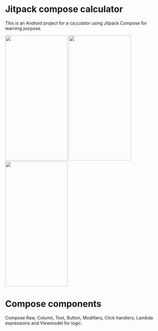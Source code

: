 # Jitpack compose calculator

This is an Android project for a ca;culator using Jitpack Compose for learning purpose.

<img src="https://github.com/IbrahemSalah/jitpack_compose_calculator/assets/32066147/630a658b-089f-40bf-a0e6-a4b9ae07deb0" alt="" width="200" height="400">

<img src="https://github.com/IbrahemSalah/jitpack_compose_calculator/assets/32066147/5edbd392-46c6-43b7-bf33-4325a413d827" alt="" width="200" height="400">

<img src="https://github.com/IbrahemSalah/jitpack_compose_calculator/assets/32066147/d547f1bf-ce94-40cf-ac70-c09d8cdd9fa6" alt="" width="200" height="400">

# Compose components
Compose Raw, Column, Text, Button, Modifiers, Click handlers, Lambda expressions and Viewmodel for logic.
